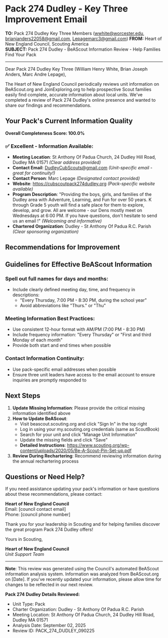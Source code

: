 # Pack 274 Dudley - Key Three Improvement Email

**TO:** Pack 274 Dudley Key Three Members (wwhite@worcester.edu, brianjanders22058@gmail.com, Lepagemarc3@gmail.com)
**FROM:** Heart of New England Council, Scouting America  
**SUBJECT:** Pack 274 Dudley - BeAScout Information Review - Help Families Find Your Pack  

---

Dear Pack 274 Dudley Key Three (William Henry White, Brian Joseph Anders, Marc Andre Lepage),

The Heart of New England Council periodically reviews unit information on BeAScout.org and JoinExploring.org to help prospective Scout families easily find complete, accurate information about local units. We've completed a review of Pack 274 Dudley's online presence and wanted to share our findings and recommendations.

## Your Pack's Current Information Quality

**Overall Completeness Score: 100.0%**



### ✅ **Excellent - Information Available:**
- **Meeting Location**: St Anthony Of Padua Church, 24 Dudley Hill Road, Dudley MA 01571 *(Clear address provided)*
- **Contact Email**: DudleyCubScouts@gmail.com *(Unit-specific email - great for continuity!)*
- **Contact Person**: Marc Lepage *(Designated contact provided)*
- **Website**: https://cubscoutpack274dudley.org *(Pack-specific website available)*
- **Program Description**: "Providing the boys, girls, and families of the Dudley area with Adventure,
  Learning, and Fun for over 50 years. K through Grade 5 youth will find a safe
  place for them to explore, develop, and grow. All are welcome - our Dens mostly
  meet on Wednesdays at 6:00 PM. If you have questions, don't hesitate to send us
  an email !" *(Welcoming and informative)*
- **Chartered Organization**: Dudley - St Anthony Of Padua R.C. Parish *(Clear sponsoring organization)*

## Recommendations for Improvement



## Guidelines for Effective BeAScout Information

### **Spell out full names for days and months:**
- Include clearly defined meeting day, time, and frequency in descriptions:
  - "Every Thursday, 7:00 PM - 8:30 PM, during the school year"
  - Avoid abbreviations like "Thurs." or "Thu"

### **Meeting Information Best Practices:**
- Use consistent 12-hour format with AM/PM (7:00 PM - 8:30 PM)
- Include frequency information: "Every Thursday" or "First and third Monday of each month"
- Provide both start and end times when possible

### **Contact Information Continuity:**
- Use pack-specific email addresses when possible
- Ensure three unit leaders have access to the email account to ensure inquiries are promptly responded to

## Next Steps

1. **Update Missing Information**: Please provide the critical missing information identified above
2. **How to Update BeAScout**: 
   - Visit beascout.scouting.org and click "Sign In" in the top right
   - Log in using your my.scouting.org credentials (same as ScoutBook)
   - Search for your unit and click "Manage Unit Information"
   - Update the missing fields and click "Save"
   - **Detailed Instructions**: https://www.scouting.org/wp-content/uploads/2020/05/Be-A-Scout-Pin-Set-up.pdf
3. **Review During Rechartering**: Recommend reviewing information during the annual rechartering process

## Questions or Need Help?

If you need assistance updating your pack's information or have questions about these recommendations, please contact:

**Heart of New England Council**  
Email: [council contact email]  
Phone: [council phone number]

Thank you for your leadership in Scouting and for helping families discover the great program Pack 274 Dudley offers!

Yours in Scouting,

**Heart of New England Council**  
*Unit Support Team*

---

**Note**: This review was generated using the Council's automated BeAScout information analysis system. Information was analyzed from BeAScout.org on [Date]. If you've recently updated your information, please allow time for changes to be reflected in our next review.

**Pack 274 Dudley Details Reviewed:**
- Unit Type: Pack
- Charter Organization: Dudley - St Anthony Of Padua R.C. Parish  
- Meeting Location: St Anthony Of Padua Church, 24 Dudley Hill Road, Dudley MA 01571
- Analysis Date: September 02, 2025
- Review ID: PACK_274_DUDLEY_090225